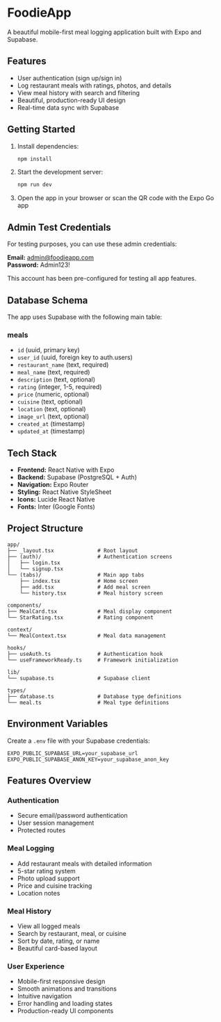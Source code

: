 # FoodieApp

A beautiful mobile-first meal logging application built with Expo and Supabase.

## Features

- User authentication (sign up/sign in)
- Log restaurant meals with ratings, photos, and details
- View meal history with search and filtering
- Beautiful, production-ready UI design
- Real-time data sync with Supabase

## Getting Started

1. Install dependencies:
   ```bash
   npm install
   ```

2. Start the development server:
   ```bash
   npm run dev
   ```

3. Open the app in your browser or scan the QR code with the Expo Go app

## Admin Test Credentials

For testing purposes, you can use these admin credentials:

**Email:** admin@foodieapp.com  
**Password:** Admin123!

This account has been pre-configured for testing all app features.

## Database Schema

The app uses Supabase with the following main table:

### meals
- `id` (uuid, primary key)
- `user_id` (uuid, foreign key to auth.users)
- `restaurant_name` (text, required)
- `meal_name` (text, required)
- `description` (text, optional)
- `rating` (integer, 1-5, required)
- `price` (numeric, optional)
- `cuisine` (text, optional)
- `location` (text, optional)
- `image_url` (text, optional)
- `created_at` (timestamp)
- `updated_at` (timestamp)

## Tech Stack

- **Frontend:** React Native with Expo
- **Backend:** Supabase (PostgreSQL + Auth)
- **Navigation:** Expo Router
- **Styling:** React Native StyleSheet
- **Icons:** Lucide React Native
- **Fonts:** Inter (Google Fonts)

## Project Structure

```
app/
├── _layout.tsx              # Root layout
├── (auth)/                  # Authentication screens
│   ├── login.tsx
│   └── signup.tsx
└── (tabs)/                  # Main app tabs
    ├── index.tsx            # Home screen
    ├── add.tsx              # Add meal screen
    └── history.tsx          # Meal history screen

components/
├── MealCard.tsx             # Meal display component
└── StarRating.tsx           # Rating component

context/
└── MealContext.tsx          # Meal data management

hooks/
├── useAuth.ts               # Authentication hook
└── useFrameworkReady.ts     # Framework initialization

lib/
└── supabase.ts              # Supabase client

types/
├── database.ts              # Database type definitions
└── meal.ts                  # Meal type definitions
```

## Environment Variables

Create a `.env` file with your Supabase credentials:

```
EXPO_PUBLIC_SUPABASE_URL=your_supabase_url
EXPO_PUBLIC_SUPABASE_ANON_KEY=your_supabase_anon_key
```

## Features Overview

### Authentication
- Secure email/password authentication
- User session management
- Protected routes

### Meal Logging
- Add restaurant meals with detailed information
- 5-star rating system
- Photo upload support
- Price and cuisine tracking
- Location notes

### Meal History
- View all logged meals
- Search by restaurant, meal, or cuisine
- Sort by date, rating, or name
- Beautiful card-based layout

### User Experience
- Mobile-first responsive design
- Smooth animations and transitions
- Intuitive navigation
- Error handling and loading states
- Production-ready UI components
